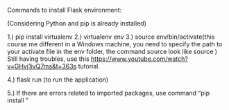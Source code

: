 Commands to install Flask environment:

(Considering Python and pip is already installed)

1.) pip install virtualenv
2.) virtualenv env
3.) source env/bin/activate(this course me different in a Windows machine, you need to specify the path to your activate file in the env folder, the command source look like source <path to your activate folder>)
Still having troubles, use this https://www.youtube.com/watch?v=GHvj1ivQ7ms&t=363s tutorial.

4.) flask run (to run the application)

5.) If there are errors related to imported packages, use command “pip install <package name>”